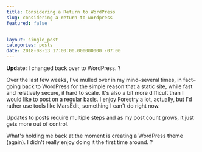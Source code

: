 ```yaml
---
title: Considering a Return to WordPress
slug: considering-a-return-to-wordpress
featured: false


layout: single_post
categories: posts
date: 2018-08-13 17:00:00.000000000 -07:00
---
```


 **Update:** I changed back over to WordPress. ?

Over the last few weeks, I've mulled over in my mind–several times, in fact–going back to WordPress for the simple reason that a static site, while fast and relatively secure, it hard to scale. It's also a bit more difficult than I would like to post on a regular basis. I enjoy Forestry a lot, actually, but I'd rather use tools like MarsEdit, something I can't do right now.

Updates to posts require multiple steps and as my post count grows, it just gets more out of control.

What's holding me back at the moment is creating a WordPress theme (again). I didn't really enjoy doing it the first time around. ?

